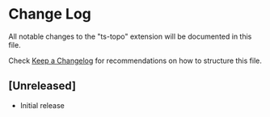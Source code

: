 # Change Log

All notable changes to the "ts-topo" extension will be documented in this file.

Check [Keep a Changelog](http://keepachangelog.com/) for recommendations on how to structure this file.

## [Unreleased]

- Initial release